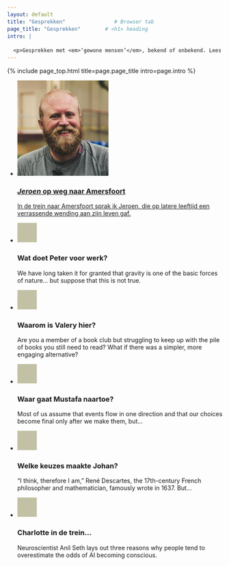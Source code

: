 ```yaml
---
layout: default
title: "Gesprekken"                # Browser tab
page_title: "Gesprekken"        # <h1> heading
intro: |
  
  <p>Gesprekken met <em>‘gewone mensen’</em>, bekend of onbekend. Lees ze hier. En wil je ook in gesprek, laat het me weten.</p>
---
```


{% include page_top.html 
   title=page.page_title 
   intro=page.intro 
%}

<div class="custom-section">
  
<ul class="article-list">
  <li>
    <img src="/gesprekken/images/jeroen.JPG" alt="Icon" class="link-icon-gespr">
    <a href="/gesprekken/pages_sub/jeroen"><div class="text">
      <h3><em>Jeroen</em> op weg naar Amersfoort</h3>
      <p>In de trein naar Amersfoort sprak ik Jeroen, die op latere leeftijd een verrassende wending aan zijn leven gaf.</p>
    </div></a>
  </li>  <li>
    <img src="/assets/images/global/icon2.svg" alt="Icon" class="link-icon-gespr">
    <div class="text">
      <h3>Wat doet <span class="name">Peter</span> voor werk?</h3>
      <p>We have long taken it for granted that gravity is one of the basic forces of nature... but suppose that this is not true.</p>
    </div>
  </li>  <li>
    <img src="/assets/images/global/icon2.svg" alt="Icon" class="link-icon-gespr">
    <div class="text">
      <h3>Waarom is <span class="name">Valery</span> hier?</h3>
      <p>Are you a member of a book club but struggling to keep up with the pile of books you still need to read? What if there was a simpler, more engaging alternative?</p>
    </div>
  </li>  <li>
    <img src="/assets/images/global/icon2.svg" alt="Icon" class="link-icon-gespr">
    <div class="text">
      <h3>Waar gaat <span class="name">Mustafa</span> naartoe?</h3>
      <p>Most of us assume that events flow in one direction and that our choices become final only after we make them, but...</p>
    </div>
  </li>  <li>
    <img src="/assets/images/global/icon2.svg" alt="Icon" class="link-icon-gespr">
    <div class="text">
      <h3>Welke keuzes maakte <span class="name">Johan?</span></h3>
      <p>“I think, therefore I am,” René Descartes, the 17th-century French philosopher and mathematician, famously wrote in 1637. But...</p>
    </div>
  </li>  <li>
    <img src="/assets/images/global/icon2.svg" alt="Icon" class="link-icon-gespr">
    <div class="text">
      <h3><span class="name">Charlotte </span>in de trein...</h3>
      <p>Neuroscientist Anil Seth lays out three reasons why people tend to overestimate the odds of AI becoming conscious. </p>
    </div>
  </li>
</ul></div>

